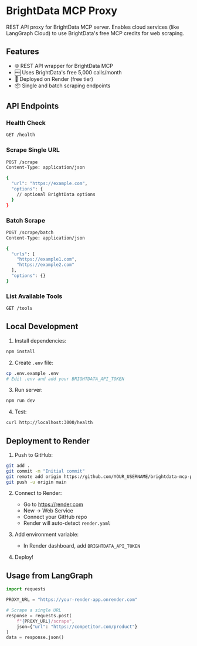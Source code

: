 # BrightData MCP Proxy

REST API proxy for BrightData MCP server. Enables cloud services (like LangGraph Cloud) to use BrightData's free MCP credits for web scraping.

## Features

- 🌐 REST API wrapper for BrightData MCP
- 🆓 Uses BrightData's free 5,000 calls/month
- 🚀 Deployed on Render (free tier)
- 📦 Single and batch scraping endpoints

## API Endpoints

### Health Check
```bash
GET /health
```

### Scrape Single URL
```bash
POST /scrape
Content-Type: application/json

{
  "url": "https://example.com",
  "options": {
    // optional BrightData options
  }
}
```

### Batch Scrape
```bash
POST /scrape/batch
Content-Type: application/json

{
  "urls": [
    "https://example1.com",
    "https://example2.com"
  ],
  "options": {}
}
```

### List Available Tools
```bash
GET /tools
```

## Local Development

1. Install dependencies:
```bash
npm install
```

2. Create `.env` file:
```bash
cp .env.example .env
# Edit .env and add your BRIGHTDATA_API_TOKEN
```

3. Run server:
```bash
npm run dev
```

4. Test:
```bash
curl http://localhost:3000/health
```

## Deployment to Render

1. Push to GitHub:
```bash
git add .
git commit -m "Initial commit"
git remote add origin https://github.com/YOUR_USERNAME/brightdata-mcp-proxy.git
git push -u origin main
```

2. Connect to Render:
   - Go to https://render.com
   - New -> Web Service
   - Connect your GitHub repo
   - Render will auto-detect `render.yaml`

3. Add environment variable:
   - In Render dashboard, add `BRIGHTDATA_API_TOKEN`

4. Deploy!

## Usage from LangGraph

```python
import requests

PROXY_URL = "https://your-render-app.onrender.com"

# Scrape a single URL
response = requests.post(
    f"{PROXY_URL}/scrape",
    json={"url": "https://competitor.com/product"}
)
data = response.json()
```
